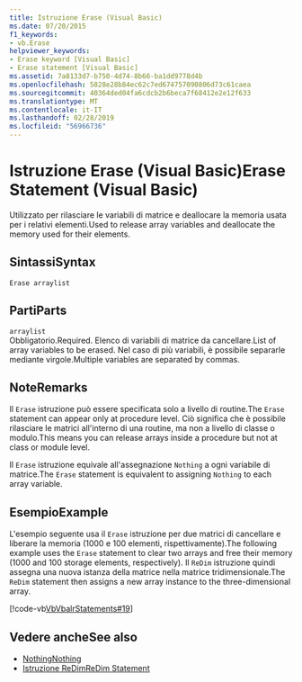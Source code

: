 ```yaml
---
title: Istruzione Erase (Visual Basic)
ms.date: 07/20/2015
f1_keywords:
- vb.Erase
helpviewer_keywords:
- Erase keyword [Visual Basic]
- Erase statement [Visual Basic]
ms.assetid: 7a8133d7-b750-4d74-8b66-ba1dd9778d4b
ms.openlocfilehash: 5828e28b84ec62c7ed674757090806d73c61caea
ms.sourcegitcommit: 40364ded04fa6cdcb2b6beca7f68412e2e12f633
ms.translationtype: MT
ms.contentlocale: it-IT
ms.lasthandoff: 02/28/2019
ms.locfileid: "56966736"
---
```

# <a name="erase-statement-visual-basic"></a><span data-ttu-id="53fe2-102">Istruzione Erase (Visual Basic)</span><span class="sxs-lookup"><span data-stu-id="53fe2-102">Erase Statement (Visual Basic)</span></span>
<span data-ttu-id="53fe2-103">Utilizzato per rilasciare le variabili di matrice e deallocare la memoria usata per i relativi elementi.</span><span class="sxs-lookup"><span data-stu-id="53fe2-103">Used to release array variables and deallocate the memory used for their elements.</span></span>  
  
## <a name="syntax"></a><span data-ttu-id="53fe2-104">Sintassi</span><span class="sxs-lookup"><span data-stu-id="53fe2-104">Syntax</span></span>  
  
```  
Erase arraylist  
```  
  
## <a name="parts"></a><span data-ttu-id="53fe2-105">Parti</span><span class="sxs-lookup"><span data-stu-id="53fe2-105">Parts</span></span>  
 `arraylist`  
 <span data-ttu-id="53fe2-106">Obbligatorio.</span><span class="sxs-lookup"><span data-stu-id="53fe2-106">Required.</span></span> <span data-ttu-id="53fe2-107">Elenco di variabili di matrice da cancellare.</span><span class="sxs-lookup"><span data-stu-id="53fe2-107">List of array variables to be erased.</span></span> <span data-ttu-id="53fe2-108">Nel caso di più variabili, è possibile separarle mediante virgole.</span><span class="sxs-lookup"><span data-stu-id="53fe2-108">Multiple variables are separated by commas.</span></span>  
  
## <a name="remarks"></a><span data-ttu-id="53fe2-109">Note</span><span class="sxs-lookup"><span data-stu-id="53fe2-109">Remarks</span></span>  
 <span data-ttu-id="53fe2-110">Il `Erase` istruzione può essere specificata solo a livello di routine.</span><span class="sxs-lookup"><span data-stu-id="53fe2-110">The `Erase` statement can appear only at procedure level.</span></span> <span data-ttu-id="53fe2-111">Ciò significa che è possibile rilasciare le matrici all'interno di una routine, ma non a livello di classe o modulo.</span><span class="sxs-lookup"><span data-stu-id="53fe2-111">This means you can release arrays inside a procedure but not at class or module level.</span></span>  
  
 <span data-ttu-id="53fe2-112">Il `Erase` istruzione equivale all'assegnazione `Nothing` a ogni variabile di matrice.</span><span class="sxs-lookup"><span data-stu-id="53fe2-112">The `Erase` statement is equivalent to assigning `Nothing` to each array variable.</span></span>  
  
## <a name="example"></a><span data-ttu-id="53fe2-113">Esempio</span><span class="sxs-lookup"><span data-stu-id="53fe2-113">Example</span></span>  
 <span data-ttu-id="53fe2-114">L'esempio seguente usa il `Erase` istruzione per due matrici di cancellare e liberare la memoria (1000 e 100 elementi, rispettivamente).</span><span class="sxs-lookup"><span data-stu-id="53fe2-114">The following example uses the `Erase` statement to clear two arrays and free their memory (1000 and 100 storage elements, respectively).</span></span> <span data-ttu-id="53fe2-115">Il `ReDim` istruzione quindi assegna una nuova istanza della matrice nella matrice tridimensionale.</span><span class="sxs-lookup"><span data-stu-id="53fe2-115">The `ReDim` statement then assigns a new array instance to the three-dimensional array.</span></span>  
  
 [!code-vb[VbVbalrStatements#19](~/samples/snippets/visualbasic/VS_Snippets_VBCSharp/VbVbalrStatements/VB/Class1.vb#19)]  
  
## <a name="see-also"></a><span data-ttu-id="53fe2-116">Vedere anche</span><span class="sxs-lookup"><span data-stu-id="53fe2-116">See also</span></span>
- [<span data-ttu-id="53fe2-117">Nothing</span><span class="sxs-lookup"><span data-stu-id="53fe2-117">Nothing</span></span>](../../../visual-basic/language-reference/nothing.md)
- [<span data-ttu-id="53fe2-118">Istruzione ReDim</span><span class="sxs-lookup"><span data-stu-id="53fe2-118">ReDim Statement</span></span>](../../../visual-basic/language-reference/statements/redim-statement.md)

